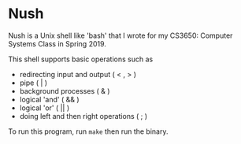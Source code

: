 # Nush

Nush is a Unix shell like 'bash' that I wrote for my CS3650: Computer Systems Class in Spring 2019.

This shell supports basic operations such as 
- redirecting input and output ( < , > )
- pipe ( | )
- background processes ( & )
- logical 'and' ( && )
- logical 'or' ( || )
- doing left and then right operations ( ; )

To run this program, run ```make``` then run the binary.
